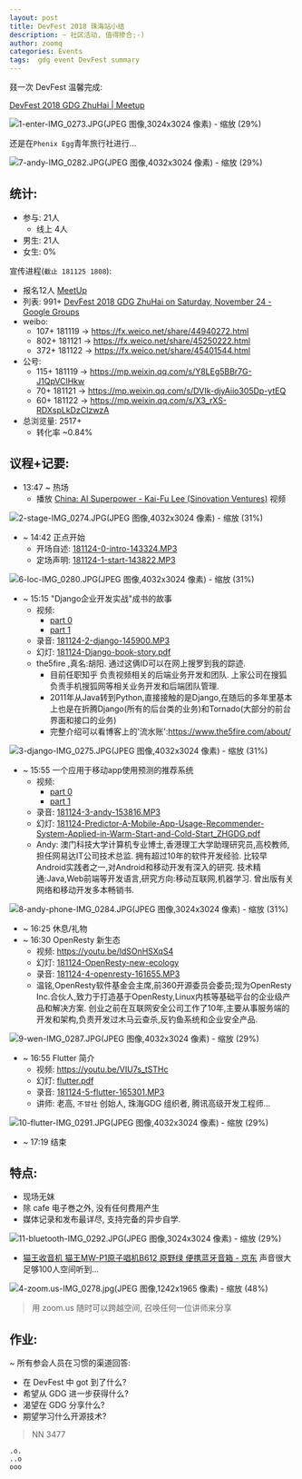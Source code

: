 ```yaml
---
layout: post
title: DevFest 2018 珠海站小结
description: ~ 社区活动, 值得掺合;-)
author: zoomq
categories: Events
tags:  gdg event DevFest summary
---
```



叕一次 DevFest 温馨完成:

[DevFest 2018 GDG ZhuHai \| Meetup](https://www.meetup.com/Zhuhai-GDG/events/256539889/)

![1-enter-IMG_0273.JPG(JPEG 图像,3024x3024 像素) - 缩放 (29%)](http://0.zoomquiet.top/ZHGDG/2018/181124DevFest/f/1-enter-IMG_0273.JPG?imageView2/2/w/360)

还是在`Phenix Egg`青年旅行社进行...

![7-andy-IMG_0282.JPG(JPEG 图像,4032x3024 像素) - 缩放 (29%)](http://0.zoomquiet.top/ZHGDG/2018/181124DevFest/f/7-andy-IMG_0282.JPG?imageView2/2/w/360)

<!--more-->

## 统计:

- 参与: 21人
    + 线上 4人
- 男生: 21人
- 女生: 0% 

宣传进程(`截止 181125 1808`):

- 报名12人 [MeetUp](https://www.meetup.com/Zhuhai-GDG/events/256539889/) 
- 列表: 991+ [DevFest 2018 GDG ZhuHai on Saturday, November 24 \- Google Groups](https://groups.google.com/forum/#!topic/gdg-zhuhai/Da0K_0u_c6k)
- weibo:
    + 107+ 181119 -> https://fx.weico.net/share/44940272.html
    + 802+ 181121 -> https://fx.weico.net/share/45250222.html
    + 372+ 181122 -> https://fx.weico.net/share/45401544.html
- 公号:
    + 115+ 181119 -> https://mp.weixin.qq.com/s/Y8LEg5BBr7G-J1QpVClHkw
    + 70+ 181121 -> https://mp.weixin.qq.com/s/DVIk-djyAiio305Dp-ytEQ
    + 60+ 181122 -> https://mp.weixin.qq.com/s/X3_rXS-RDXspLkDzCIzwzA
- 总浏览量: 2517+
    + 转化率 ~0.84%

## 议程+记要:

- 13:47 ~ 热场
    + 播放 [China: AI Superpower - Kai-Fu Lee (Sinovation Ventures)](https://youtu.be/NhveMWBVcNw) 视频

![2-stage-IMG_0274.JPG(JPEG 图像,4032x3024 像素) - 缩放 (31%)](http://0.zoomquiet.top/ZHGDG/2018/181124DevFest/f/2-stage-IMG_0274.JPG?imageView2/2/w/360)

- ~ 14:42 正点开始
    + 开场自述: [181124-0-intro-143324.MP3](http://0.zoomquiet.top/ZHGDG/2018/181124DevFest/a/181124-0-intro-143324.MP3)
    + 定场声明: [181124-1-start-143822.MP3](http://0.zoomquiet.top/ZHGDG/2018/181124DevFest/a/181124-1-start-143822.MP3)

![6-loc-IMG_0280.JPG(JPEG 图像,4032x3024 像素) - 缩放 (31%)](http://0.zoomquiet.top/ZHGDG/2018/181124DevFest/f/6-loc-IMG_0280.JPG?imageView2/2/w/360)

- ~ 15:15 "Django企业开发实战"成书的故事
    + 视频: 
        * [part 0](https://youtu.be/tj0-ezRjmPI)
        * [part 1](https://youtu.be/zuLNp4zjZMU)
    + 录音: [181124-2-django-145900.MP3](http://0.zoomquiet.top/ZHGDG/2018/181124DevFest/a/181124-2-django-145900.MP3)
    + 幻灯: [181124-Django-book-story.pdf](http://0.zoomquiet.top/ZHGDG/2018/181124DevFest/181124-Django-book-story.pdf)
    + the5fire ,真名:胡阳. 通过这俩ID可以在网上搜罗到我的踪迹. 
        * 目前任职知乎 负责视频相关的后端业务开发和团队. 上家公司在搜狐 负责手机搜狐网等相关业务开发和后端团队管理. 
        * 2011年从Java转到Python,直接接触的是Django,在随后的多年里基本上也是在折腾Django(所有的后台类的业务)和Tornado(大部分的前台界面和接口的业务)
        * 完整介绍可以看博客上的'流水账':https://www.the5fire.com/about/

![3-django-IMG_0275.JPG(JPEG 图像,4032x3024 像素) - 缩放 (31%)](http://0.zoomquiet.top/ZHGDG/2018/181124DevFest/f/3-django-IMG_0275.JPG?imageView2/2/w/360)

- ~ 15:55 一个应用于移动app使用预测的推荐系统
    + 视频: 
        * [part 0](https://youtu.be/E1DQEPbtFUs)
        * [part 1](https://youtu.be/p9RNJSTwsHg)
    + 录音: [181124-3-andy-153816.MP3](http://0.zoomquiet.top/ZHGDG/2018/181124DevFest/a/181124-3-andy-153816.MP3)
    + 幻灯: [181124-Predictor-A-Mobile-App-Usage-Recommender-System-Applied-in-Warm-Start-and-Cold-Start_ZHGDG.pdf](http://0.zoomquiet.top/ZHGDG/2018/181124DevFest/181124-Predictor-A-Mobile-App-Usage-Recommender-System-Applied-in-Warm-Start-and-Cold-Start_ZHGDG.pdf)
    + Andy: 澳门科技大学计算机专业博士,香港理工大学助理研究员,高校教师,担任网易达IT公司技术总监. 拥有超过10年的软件开发经验. 比较早Android实践者之一,对Android和移动开发有深入的研究. 技术精通:Java,Web前端等开发语言,研究方向:移动互联网,机器学习. 曾出版有关网络和移动开发多本畅销书. 

![8-andy-phone-IMG_0284.JPG(JPEG 图像,3024x3024 像素) - 缩放 (31%)](http://0.zoomquiet.top/ZHGDG/2018/181124DevFest/f/8-andy-phone-IMG_0284.JPG?imageView2/2/w/360)


- ~ 16:25 休息/礼物
- ~ 16:30 OpenResty 新生态
    + 视频: https://youtu.be/ldSOnHSXqS4
    + 幻灯: [181124-OpenResty-new-ecology](http://0.zoomquiet.top/ZHGDG/2018/181124-OpenResty-new-ecology.pdf)
    + 录音: [181124-4-openresty-161655.MP3](http://0.zoomquiet.top/ZHGDG/2018/181124DevFest/a/181124-4-openresty-161655.MP3)
    + 温铭,OpenResty软件基金会主席,前360开源委员会委员;现为OpenResty Inc.合伙人,致力于打造基于OpenResty,Linux内核等基础平台的企业级产品和解决方案. 创业之前在互联网安全公司工作了10年,主要从事服务端的开发和架构,负责开发过木马云查杀,反钓鱼系统和企业安全产品. 

![9-wen-IMG_0287.JPG(JPEG 图像,4032x3024 像素) - 缩放 (29%)](http://0.zoomquiet.top/ZHGDG/2018/181124DevFest/f/9-wen-IMG_0287.JPG?imageView2/2/w/360)

- ~ 16:55 Flutter 简介
    + 视频: https://youtu.be/VIU7s_tSTHc
    + 幻灯: [flutter.pdf](http://0.zoomquiet.top/ZHGDG/2018/181124DevFest/181124flutter.pdf)
    + 录音: [181124-5-flutter-165301.MP3](http://0.zoomquiet.top/ZHGDG/2018/181124DevFest/a/181124-5-flutter-165301.MP3)
    + 讲师: 老高, `不甘社` 创始人, 珠海GDG 组织者, 腾讯高级开发工程师...

![10-flutter-IMG_0291.JPG(JPEG 图像,4032x3024 像素) - 缩放 (29%)](http://0.zoomquiet.top/ZHGDG/2018/181124DevFest/f/10-flutter-IMG_0291.JPG?imageView2/2/w/360)

- ~ 17:19 结束


## 特点:

- 现场无妺
- 除 cafe 电子巻之外, 没有任何费用产生
- 媒体记录和发布最详尽, 支持完备的异步自学.


![11-bluetooth-IMG_0292.JPG(JPEG 图像,3024x3024 像素) - 缩放 (29%)](http://0.zoomquiet.top/ZHGDG/2018/181124DevFest/f/11-bluetooth-IMG_0292.JPG?imageView2/2/w/360)

- [猫王收音机 猫王MW-P1原子唱机B612 原野绿 便携蓝牙音箱 - 京东](https://item.m.jd.com/product/100000094375.html) 声音很大足够100人空间听到...

![4-zoom.us-IMG_0278.jpg(JPEG 图像,1242x1965 像素) - 缩放 (48%)](http://0.zoomquiet.top/ZHGDG/2018/181124DevFest/f/4-zoom.us-IMG_0278.jpg?imageView2/2/w/360)

> 用 zoom.us 随时可以跨越空间, 召唤任何一位讲师来分享


## 作业:
~ 所有参会人员在习惯的渠道回答:

- 在 DevFest 中 got 到了什么?
- 希望从 GDG 进一步获得什么?
- 渴望在 GDG 分享什么?
- 期望学习什么开源技术?


> NN 3477


    .o.
    ..o
    ooo



